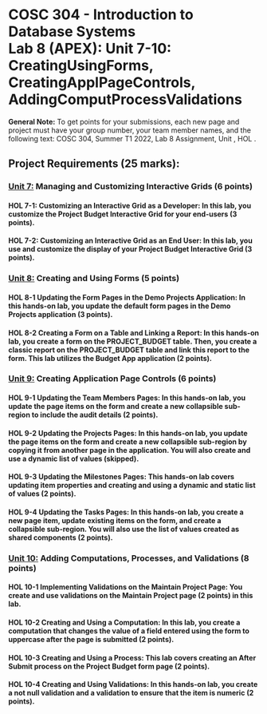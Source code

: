 # COSC 304 - Introduction to Database Systems<br>Lab 8 (APEX): Unit 7-10: CreatingUsingForms, CreatingApplPageControls, AddingComputProcessValidations

**General Note:** To get points for your submissions, each new page and project must have your group number, your team member names, and the following text: COSC 304, Summer T1 2022, Lab 8 Assignment, Unit <number>, HOL <number>.

## Project Requirements (25 marks):

### [Unit 7:](README_APEX_Unit7.md) Managing and Customizing Interactive Grids (6 points)

#### HOL 7-1: Customizing an Interactive Grid as a Developer: In this lab, you customize the Project Budget Interactive Grid for your end-users (3 points).#### HOL 7-2: Customizing an Interactive Grid as an End User: In this lab, you use and customize the display of your Project Budget Interactive Grid (3 points).
### [Unit 8:](README_APEX_Unit8.md) Creating and Using Forms (5 points)

#### HOL 8-1 Updating the Form Pages in the Demo Projects Application: In this hands-on lab, you update the default form pages in the Demo Projects application (3 points).#### HOL 8-2 Creating a Form on a Table and Linking a Report: In this hands-on lab, you create a form on the PROJECT_BUDGET table. Then, you create a classic report on the PROJECT_BUDGET table and link this report to the form. This lab utilizes the Budget App application (2 points).

### [Unit 9:](README_APEX_Unit9.md) Creating Application Page Controls (6 points)

#### HOL 9-1 Updating the Team Members Pages: In this hands-on lab, you update the page items on the form and create a new collapsible sub-region to include the audit details (2 points).#### HOL 9-2 Updating the Projects Pages: In this hands-on lab, you update the page items on the form and create a new collapsible sub-region by copying it from another page in the application. You will also create and use a dynamic list of values (skipped).#### HOL 9-3 Updating the Milestones Pages: This hands-on lab covers updating item properties and creating and using a dynamic and static list of values (2 points).#### HOL 9-4 Updating the Tasks Pages: In this hands-on lab, you create a new page item, update existing items on the form, and create a collapsible sub-region. You will also use the list of values created as shared components (2 points).


### [Unit 10:](README_APEX_Unit10.md) Adding Computations, Processes, and Validations (8 points)

#### HOL 10-1 Implementing Validations on the Maintain Project Page: You create and use validations on the Maintain Project page (2 points) in this lab.#### HOL 10-2 Creating and Using a Computation: In this lab, you create a computation that changes the value of a field entered using the form to uppercase after the page is submitted (2 points).#### HOL 10-3 Creating and Using a Process: This lab covers creating an After Submit process on the Project Budget form page (2 points).#### HOL 10-4 Creating and Using Validations: In this hands-on lab, you create a not null validation and a validation to ensure that the item is numeric (2 points).